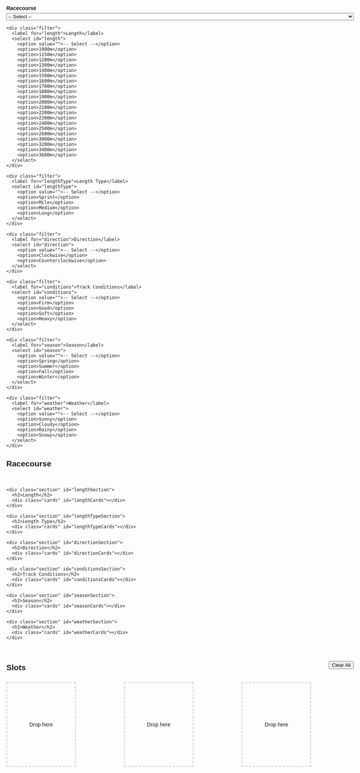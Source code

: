 <html>
<head>
  <style>
    body {
      font-family: Arial, sans-serif;
      max-width: 1280px;
      margin: 0 auto;
      padding: 20px;
    }

    .filters {
      display: grid;
      grid-template-columns: repeat(4, 1fr);
      gap: 15px;
      margin-bottom: 20px;
    }

    .filter {
      display: flex;
      flex-direction: column;
    }

    .filter label {
      margin-bottom: 5px;
      font-weight: bold;
    }

    .cards {
      display: grid;
      grid-template-columns: repeat(auto-fit, minmax(180px, 1fr));
      gap: 15px;
      justify-items: center;
      margin-bottom: 40px;
    }

    .card {
      width: 180px;
      border: 1px solid #ccc;
      padding: 8px;
      text-align: center;
      cursor: pointer;
      background: #fff;
      word-wrap: break-word;
      overflow-wrap: break-word;
    }

    .card img {
      max-width: 100%;
      height: auto;
    }

    .slots-header {
      display: flex;
      justify-content: space-between;
      align-items: center;
      margin-top: 30px;
      margin-bottom: 10px;
    }

    .slots {
      display: grid;
      grid-template-columns: repeat(auto-fit, minmax(180px, 1fr));
      gap: 15px;
    }

    .slot {
      width: 180px;
      height: 220px;
      border: 2px dashed #ccc;
      display: flex;
      align-items: center;
      justify-content: center;
      text-align: center;
      cursor: pointer;
    }

    .section {
      margin-bottom: 40px;
    }

    .section h2 {
      margin-bottom: 10px;
    }
  </style>
</head>
<body>
  <div class="filters">
    <div class="filter">
      <label for="racecourse">Racecourse</label>
      <select id="racecourse">
        <option value="">-- Select --</option>
        <option>Sapporo</option>
        <option>Hakodate</option>
        <option>Niigata</option>
        <option>Fukushima</option>
        <option>Nakayama</option>
        <option>Tokyo</option>
        <option>Chukyo</option>
        <option>Kyoto</option>
        <option>Hanshin</option>
        <option>Kokura</option>
        <option>Oi</option>
        <option>Kawasaki</option>
        <option>Funabashi</option>
        <option>Morioka</option>
        <option>Longchamp</option>
      </select>
    </div>

    <div class="filter">
      <label for="length">Length</label>
      <select id="length">
        <option value="">-- Select --</option>
        <option>1000m</option>
        <option>1150m</option>
        <option>1200m</option>
        <option>1300m</option>
        <option>1400m</option>
        <option>1500m</option>
        <option>1600m</option>
        <option>1700m</option>
        <option>1800m</option>
        <option>1900m</option>
        <option>2000m</option>
        <option>2100m</option>
        <option>2200m</option>
        <option>2300m</option>
        <option>2400m</option>
        <option>2500m</option>
        <option>2600m</option>
        <option>3000m</option>
        <option>3200m</option>
        <option>3400m</option>
        <option>3600m</option>
      </select>
    </div>

    <div class="filter">
      <label for="lengthType">Length Type</label>
      <select id="lengthType">
        <option value="">-- Select --</option>
        <option>Sprint</option>
        <option>Mile</option>
        <option>Medium</option>
        <option>Long</option>
      </select>
    </div>

    <div class="filter">
      <label for="direction">Direction</label>
      <select id="direction">
        <option value="">-- Select --</option>
        <option>Clockwise</option>
        <option>Counterclockwise</option>
      </select>
    </div>

    <div class="filter">
      <label for="conditions">Track Conditions</label>
      <select id="conditions">
        <option value="">-- Select --</option>
        <option>Firm</option>
        <option>Good</option>
        <option>Soft</option>
        <option>Heavy</option>
      </select>
    </div>

    <div class="filter">
      <label for="season">Season</label>
      <select id="season">
        <option value="">-- Select --</option>
        <option>Spring</option>
        <option>Summer</option>
        <option>Fall</option>
        <option>Winter</option>
      </select>
    </div>

    <div class="filter">
      <label for="weather">Weather</label>
      <select id="weather">
        <option value="">-- Select --</option>
        <option>Sunny</option>
        <option>Cloudy</option>
        <option>Rainy</option>
        <option>Snowy</option>
      </select>
    </div>
  </div>

  <div id="cardSections">
    <div class="section" id="racecourseSection">
      <h2>Racecourse</h2>
      <div class="cards" id="racecourseCards"></div>
    </div>

    <div class="section" id="lengthSection">
      <h2>Length</h2>
      <div class="cards" id="lengthCards"></div>
    </div>

    <div class="section" id="lengthTypeSection">
      <h2>Length Type</h2>
      <div class="cards" id="lengthTypeCards"></div>
    </div>

    <div class="section" id="directionSection">
      <h2>Direction</h2>
      <div class="cards" id="directionCards"></div>
    </div>

    <div class="section" id="conditionsSection">
      <h2>Track Conditions</h2>
      <div class="cards" id="conditionsCards"></div>
    </div>

    <div class="section" id="seasonSection">
      <h2>Season</h2>
      <div class="cards" id="seasonCards"></div>
    </div>

    <div class="section" id="weatherSection">
      <h2>Weather</h2>
      <div class="cards" id="weatherCards"></div>
    </div>
  </div>

  <div class="slots-header">
    <h2>Slots</h2>
    <button id="clearAll">Clear All</button>
  </div>
  <div class="slots" id="slots">
    <div class="slot">Drop here</div>
    <div class="slot">Drop here</div>
    <div class="slot">Drop here</div>
  </div>

  <script>
    const filters = {
      racecourse: ["Sapporo", "Hakodate", "Niigata", "Fukushima", "Nakayama", "Tokyo", "Chukyo", "Kyoto", "Hanshin", "Kokura", "Oi", "Kawasaki", "Funabashi", "Morioka", "Longchamp"],
      length: ["1000m", "1150m", "1200m", "1300m", "1400m", "1500m", "1600m", "1700m", "1800m", "1900m", "2000m", "2100m", "2200m", "2300m", "2400m", "2500m", "2600m", "3000m", "3200m", "3400m", "3600m"],
      lengthType: ["Sprint", "Mile", "Medium", "Long"],
      direction: ["Clockwise", "Counterclockwise"],
      conditions: ["Firm", "Good", "Soft", "Heavy"],
      season: ["Spring", "Summer", "Fall", "Winter"],
      weather: ["Sunny", "Cloudy", "Rainy", "Snowy"]
    };

    function createCard(text) {
      const card = document.createElement("div");
      card.className = "card";
      card.innerHTML = `<img src="https://via.placeholder.com/150"><div>${text}</div>`;
      card.addEventListener("click", () => {
        addToSlot(text, card);
      });
      return card;
    }

    function populateSection(sectionId, items) {
      const container = document.getElementById(sectionId);
      container.innerHTML = "";
      items.forEach(item => {
        container.appendChild(createCard(item));
      });
    }

    Object.keys(filters).forEach(filter => {
      const select = document.getElementById(filter);
      select.addEventListener("change", () => {
        const sectionId = filter + "Cards";
        if (select.value === "") {
          populateSection(sectionId, []);
        } else {
          populateSection(sectionId, filters[filter].filter(i => i === select.value));
        }
      });
    });

    function addToSlot(text, card) {
      const slots = document.querySelectorAll(".slot");
      for (let slot of slots) {
        if (!slot.hasChildNodes() || slot.textContent === "Drop here") {
          slot.innerHTML = "";
          const newCard = card.cloneNode(true);
          newCard.addEventListener("click", () => {
            slot.innerHTML = "Drop here";
          });
          slot.appendChild(newCard);
          return;
        }
      }
    }

    document.getElementById("clearAll").addEventListener("click", () => {
      const slots = document.querySelectorAll(".slot");
      slots.forEach(slot => {
        slot.innerHTML = "Drop here";
      });
    });
  </script>
</body>
</html>
